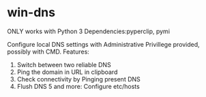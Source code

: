 # win-dns
ONLY works with Python 3
Dependencies:pyperclip, pymi

Configure local DNS settings with Administrative Privillege provided, possibly with CMD.
Features:
1. Switch between two reliable DNS
2. Ping the domain in URL in clipboard
3. Check connectivity by Pinging present DNS
4. Flush DNS
5 and more: Configure etc/hosts
